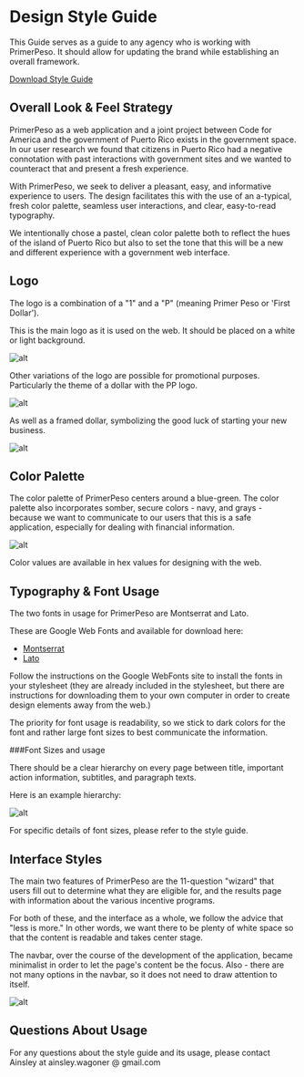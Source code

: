 # Design Style Guide

This Guide serves as a guide to any agency who is working with PrimerPeso. It should allow for updating the brand while establishing an overall framework.

[Download Style Guide](https://www.dropbox.com/s/hxyz2g50nuwwx9j/StyleGuide.png?dl=0)

## Overall Look & Feel Strategy

PrimerPeso as a web application and a joint project between Code for America and the government of Puerto Rico exists in the government space. In our user research we found that citizens in Puerto Rico had a negative connotation with past interactions with government sites and we wanted to counteract that and present a fresh experience.

With PrimerPeso, we seek to deliver a pleasant, easy, and informative experience to users. The design facilitates this with the use of an a-typical, fresh color palette, seamless user interactions, and clear, easy-to-read typography.

We intentionally chose a pastel, clean color palette both to reflect the hues of the island of Puerto Rico but also to set the tone that this will be a new and different experience with a government web interface.

## Logo

The logo is a combination of a "1" and a "P" (meaning Primer Peso or 'First Dollar').

This is the main logo as it is used on the web. It should be placed on a white or light background.

![alt](https://dl.dropboxusercontent.com/s/vxk7ni2h9sdtytd/logo_pp.png?dl=0)

Other variations of the logo are possible for promotional purposes. Particularly the theme of a dollar with the PP logo.

![alt](https://dl.dropboxusercontent.com/s/hu3qyl95xz5esle/PrimerPeso_cover.png?dl=0)

As well as a framed dollar, symbolizing the good luck of starting your new business.

![alt](https://dl.dropboxusercontent.com/s/xo3anzvlwxf1dqm/Framed-PrimerPeso.png?dl=0)

## Color Palette

The color palette of PrimerPeso centers around a blue-green. The color palette also incorporates somber, secure colors - navy, and grays - because we want to communicate to our users that this is a safe application, especially for dealing with financial information.

![alt](https://dl.dropboxusercontent.com/s/llnaww87gxzhr20/Color%20Palette.png?dl=0)

Color values are available in hex values for designing with the web.

## Typography & Font Usage

The two fonts in usage for PrimerPeso are Montserrat and Lato.

These are Google Web Fonts and available for download here:

* [Montserrat](https://www.google.com/fonts/specimen/Montserrat)
* [Lato](https://www.google.com/fonts/specimen/Lato)

Follow the instructions on the Google WebFonts site to install the fonts in your stylesheet (they are already included in the stylesheet, but there are instructions for downloading them to your own computer in order to create design elements away from the web.)

The priority for font usage is readability, so we stick to dark colors for the font and rather large font sizes to best communicate the information.

###Font Sizes and usage

There should be a clear hierarchy on every page between title, important action information, subtitles, and paragraph texts.

Here is an example hierarchy:

![alt](https:/dl.dropboxusercontent.com/s/pcqlz4ha1wwnho0/Font%20Usage%20Example%20-%20Result%20Page.png?dl=0)

For specific details of font sizes, please refer to the style guide.

## Interface Styles

The main two features of PrimerPeso are the 11-question "wizard" that users fill out to determine what they are eligible for, and the results page with information about the various incentive programs.

For both of these, and the interface as a whole, we follow the advice that "less is more." In other words, we want there to be plenty of white space so that the content is readable and takes center stage.

The navbar, over the course of the development of the application, became minimalist in order to let the page's content be the focus. Also - there are not many options in the navbar, so it does not need to draw attention to itself.

![alt](https://dl.dropboxusercontent.com/s/z332pr8ttfhqakn/Navbar%20Screenshot.png?dl=0)

## Questions About Usage

For any questions about the style guide and its usage, please contact Ainsley at ainsley.wagoner @ gmail.com
